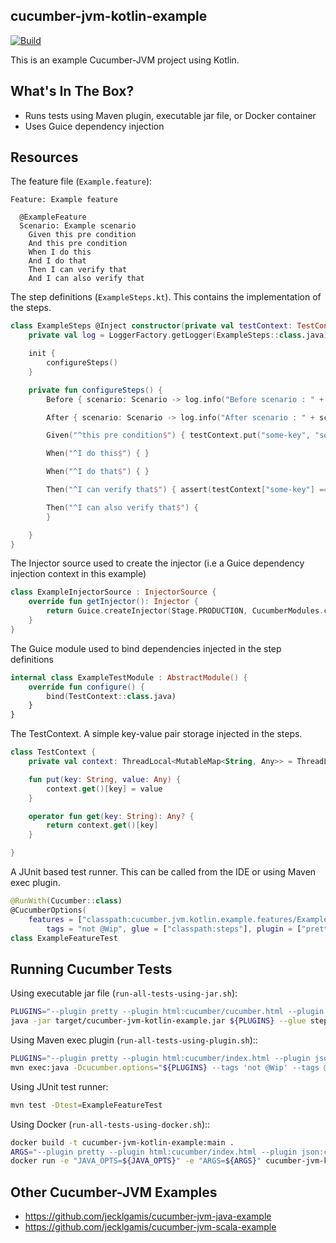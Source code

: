 ## cucumber-jvm-kotlin-example

[![Build](https://github.com/jecklgamis/cucumber-jvm-kotlin-example/actions/workflows/build.yml/badge.svg)](https://github.com/jecklgamis/cucumber-jvm-kotlin-example/actions/workflows/build.yml)

This is an example Cucumber-JVM project using Kotlin.

## What's In The Box?
* Runs tests using Maven plugin, executable jar file, or Docker container
* Uses Guice dependency injection

## Resources

The feature file (`Example.feature`):
 
```gherkin
Feature: Example feature

  @ExampleFeature
  Scenario: Example scenario
    Given this pre condition
    And this pre condition
    When I do this
    And I do that
    Then I can verify that
    And I can also verify that
```

The step definitions (`ExampleSteps.kt`). This contains the implementation of the steps.
```kotlin
class ExampleSteps @Inject constructor(private val testContext: TestContext) : En {
    private val log = LoggerFactory.getLogger(ExampleSteps::class.java)

    init {
        configureSteps()
    }

    private fun configureSteps() {
        Before { scenario: Scenario -> log.info("Before scenario : " + scenario.name) }

        After { scenario: Scenario -> log.info("After scenario : " + scenario.name) }

        Given("^this pre condition$") { testContext.put("some-key", "some-value") }

        When("^I do this$") { }

        When("^I do that$") { }

        Then("^I can verify that$") { assert(testContext["some-key"] == "some-value") }

        Then("^I can also verify that$") {
        }

    }
}
```

The Injector source used to create the injector (i.e a Guice dependency injection context in this example)
```kotlin
class ExampleInjectorSource : InjectorSource {
    override fun getInjector(): Injector {
        return Guice.createInjector(Stage.PRODUCTION, CucumberModules.createScenarioModule(), ExampleTestModule())
    }
}
```

The Guice module used to bind dependencies injected in the step definitions
```kotlin
internal class ExampleTestModule : AbstractModule() {
    override fun configure() {
        bind(TestContext::class.java)
    }
}
```

The TestContext. A simple key-value pair storage injected in the steps. 
```kotlin
class TestContext {
    private val context: ThreadLocal<MutableMap<String, Any>> = ThreadLocal.withInitial { mutableMapOf<String, Any>() }

    fun put(key: String, value: Any) {
        context.get()[key] = value
    }

    operator fun get(key: String): Any? {
        return context.get()[key]
    }

}
```

A JUnit based test runner. This can be called from the IDE or using Maven exec plugin.
```kotlin
@RunWith(Cucumber::class)
@CucumberOptions(
    features = ["classpath:cucumber.jvm.kotlin.example.features/Example.features"],
        tags = "not @Wip", glue = ["classpath:steps"], plugin = ["pretty", "html:target/cucumber/html"])
class ExampleFeatureTest
```

## Running Cucumber Tests

Using executable jar file (`run-all-tests-using-jar.sh`):

```bash
PLUGINS="--plugin pretty --plugin html:cucumber/cucumber.html --plugin json:cucumber/cucumber.json"
java -jar target/cucumber-jvm-kotlin-example.jar ${PLUGINS} --glue steps classpath:features  --tags "not @Wip" --tags @ExampleFeature --threads 8
```

Using Maven exec plugin (`run-all-tests-using-plugin.sh`)::

```bash
PLUGINS="--plugin pretty --plugin html:cucumber/index.html --plugin json:cucumber/json/cucumber.json"
mvn exec:java -Dcucumber.options="${PLUGINS} --tags 'not @Wip' --tags @ExampleFeature --glue steps classpath:features"
```

Using JUnit test runner:

```bash
mvn test -Dtest=ExampleFeatureTest
```

Using Docker (`run-all-tests-using-docker.sh`)::

```bash
docker build -t cucumber-jvm-kotlin-example:main .
ARGS="--plugin pretty --plugin html:cucumber/index.html --plugin json:cucumber/json/cucumber.json --glue steps classpath:features --tags @ExampleFeature"
docker run -e "JAVA_OPTS=${JAVA_OPTS}" -e "ARGS=${ARGS}" cucumber-jvm-kotlin-example:main
```

## Other Cucumber-JVM Examples 

* https://github.com/jecklgamis/cucumber-jvm-java-example
* https://github.com/jecklgamis/cucumber-jvm-scala-example

